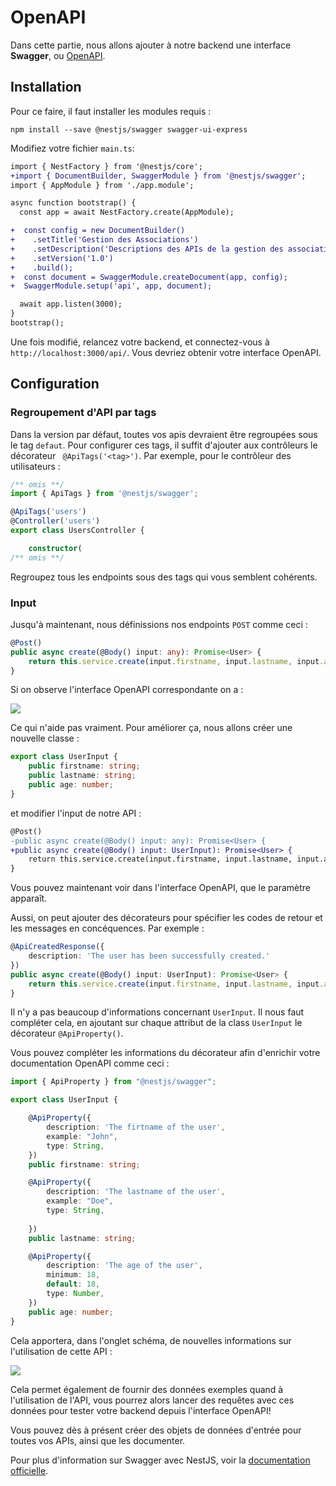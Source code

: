 # OpenAPI

Dans cette partie, nous allons ajouter à notre backend une interface **Swagger**, ou [OpenAPI](https://swagger.io/specification/).

## Installation

Pour ce faire, il faut installer les modules requis :

```shell
npm install --save @nestjs/swagger swagger-ui-express
```

Modifiez votre fichier `main.ts`:

```diff
import { NestFactory } from '@nestjs/core';
+import { DocumentBuilder, SwaggerModule } from '@nestjs/swagger';
import { AppModule } from './app.module';

async function bootstrap() {
  const app = await NestFactory.create(AppModule);

+  const config = new DocumentBuilder()
+    .setTitle('Gestion des Associations')
+    .setDescription('Descriptions des APIs de la gestion des associations')
+    .setVersion('1.0')
+    .build();
+  const document = SwaggerModule.createDocument(app, config);
+  SwaggerModule.setup('api', app, document);

  await app.listen(3000);
}
bootstrap();
```

Une fois modifié, relancez votre backend, et connectez-vous à `http://localhost:3000/api/`. Vous devriez obtenir votre 
interface OpenAPI.

## Configuration

### Regroupement d'API par tags

Dans la version par défaut, toutes vos apis devraient être regroupées sous le tag `defaut`. Pour configurer ces tags, 
il suffit d'ajouter aux contrôleurs le décorateur ` @ApiTags('<tag>')`. Par exemple, pour le contrôleur des utilisateurs :

```typescript
/** omis **/
import { ApiTags } from '@nestjs/swagger';

@ApiTags('users')
@Controller('users')
export class UsersController {

    constructor(
/** omis **/
```

Regroupez tous les endpoints sous des tags qui vous semblent cohérents.

### Input

Jusqu'à maintenant, nous définissions nos endpoints `POST` comme ceci :

```typescript
@Post()
public async create(@Body() input: any): Promise<User> {
    return this.service.create(input.firstname, input.lastname, input.age);
}
```

Si on observe l'interface OpenAPI correspondante on a :

![](./pictures/open_api_post_simple.png)

Ce qui n'aide pas vraiment. Pour améliorer ça, nous allons créer une nouvelle classe :

```typescript
export class UserInput {
    public firstname: string;
    public lastname: string;
    public age: number;
}
```

et modifier l'input de notre API :

```diff
@Post()
-public async create(@Body() input: any): Promise<User> {
+public async create(@Body() input: UserInput): Promise<User> {
    return this.service.create(input.firstname, input.lastname, input.age);
}
```

Vous pouvez maintenant voir dans l'interface OpenAPI, que le paramètre apparaît.

Aussi, on peut ajouter des décorateurs pour spécifier les codes de retour et les messages en concéquences. Par exemple :

```typescript
@ApiCreatedResponse({
    description: 'The user has been successfully created.'
})
public async create(@Body() input: UserInput): Promise<User> {
    return this.service.create(input.firstname, input.lastname, input.age);
}
```

Il n'y a pas beaucoup d'informations concernant `UserInput`. Il nous faut compléter cela, en ajoutant sur chaque attribut de la class `UserInput` le décorateur 
`@ApiProperty()`.

Vous pouvez compléter les informations du décorateur afin d'enrichir votre documentation OpenAPI comme ceci :

```typescript
import { ApiProperty } from "@nestjs/swagger";

export class UserInput {

    @ApiProperty({
        description: 'The firtname of the user',
        example: "John",
        type: String,
    })
    public firstname: string;

    @ApiProperty({
        description: 'The lastname of the user',
        example: "Doe",
        type: String,
        
    })
    public lastname: string;

    @ApiProperty({
        description: 'The age of the user',
        minimum: 18,
        default: 18,
        type: Number,
    })
    public age: number;
}
```

Cela apportera, dans l'onglet schéma, de nouvelles informations sur l'utilisation de cette API :

![](./pictures/open_api_post_details.png)

Cela permet également de fournir des données exemples quand à l'utilisation de l'API, vous pourrez alors lancer des requêtes avec ces données pour tester votre backend depuis l'interface OpenAPI!

Vous pouvez dès à présent créer des objets de données d'entrée pour toutes vos APIs, ainsi que les documenter.

Pour plus d'information sur Swagger avec NestJS, voir la [documentation officielle](https://docs.nestjs.com/openapi/introduction).